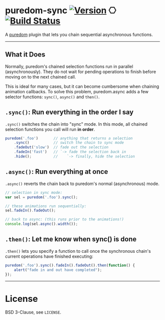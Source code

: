 puredom-sync [![Version](https://img.shields.io/npm/v/puredom-sync.svg?style=flat)](https://www.npmjs.org/package/puredom-sync) ⎔ [![Build Status](https://img.shields.io/travis/developit/puredom-sync.svg?style=flat&branch=master)](https://travis-ci.org/developit/puredom-sync)
=============

A [puredom](http://puredom.org) plugin that lets you chain sequential asynchronous functions.  


---


What it Does
------------

Normally, puredom's chained selection functions run in parallel (asynchronously). They
do not wait for pending operations to finish before moving on to the next chained call.

This is ideal for many cases, but it can become cumbersome when chaining animation callbacks.
To solve this problem, puredom.async adds a few selector functions: `sync()`, `async()` and `then()`.


`.sync()`: Run everything in the order I say
--------------------------------------------

`.sync()` switches the chain into "sync" mode. In this mode,
	all chained selection functions you call will run **in order**.

```JavaScript
puredom('.foo')       // anything that returns a selection
	.sync()           // switch the chain to sync mode
	.fadeOut('slow')  // fade out the selection
	.fadeIn('fast')   // `-> fade the selection back in
	.hide();          //    `-> finally, hide the selection
```

`.async()`: Run everything at once
----------------------------------

`.async()` reverts the chain back to puredom's normal (asynchronous) mode.

```JavaScript
// selection in sync mode:
var sel = puredom('.foo').sync();

// these animations run sequentially:
sel.fadeIn().fadeOut();

// back to async: (this runs prior to the animations!)
console.log(sel.async().width());
```

`.then()`: Let me know when sync() is done
------------------------------------------

`.then()` lets you specify a function to call once the synchronous
chain's current operations have finished executing:

```JavaScript
puredom('.foo').sync().fadeIn().fadeOut().then(function() {
	alert("fade in and out have completed");
});
```


---


License
=======

BSD 3-Clause, see `LICENSE`.
